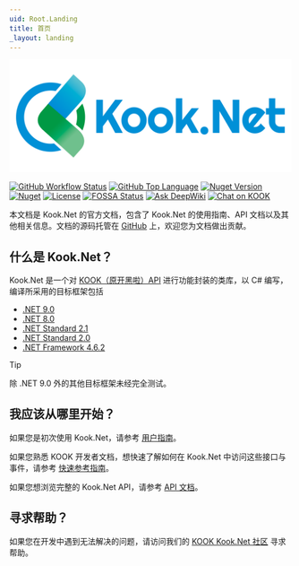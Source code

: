 ```yaml
---
uid: Root.Landing
title: 首页
_layout: landing
---
```


[![header_logo](logo/Logo_Labeled.png)](https://kooknet.dev/)

[![GitHub Workflow Status](https://img.shields.io/github/actions/workflow/status/gehongyan/Kook.Net/push.yml?branch=master)](https://github.com/gehongyan/Kook.Net)
[![GitHub Top Language](https://img.shields.io/github/languages/top/gehongyan/Kook.Net)](https://github.com/gehongyan/Kook.Net)
[![Nuget Version](https://img.shields.io/nuget/v/Kook.Net)](https://www.nuget.org/packages/Kook.Net)
[![Nuget](https://img.shields.io/nuget/dt/Kook.Net.Core?color=%230099ff)](https://www.nuget.org/packages/Kook.Net)
[![License](https://img.shields.io/github/license/gehongyan/Kook.Net)](https://github.com/gehongyan/Kook.Net/blob/master/LICENSE)
[![FOSSA Status](https://app.fossa.com/api/projects/git%2Bgithub.com%2Fgehongyan%2FKook.Net.svg?type=shield)](https://app.fossa.com/projects/git%2Bgithub.com%2Fgehongyan%2FKook.Net?ref=badge_shield)
[![Ask DeepWiki](https://deepwiki.com/badge.svg)](https://deepwiki.com/gehongyan/Kook.Net)
[![Chat on KOOK](https://www.kookapp.cn/api/v3/badge/guild?guild_id=1591057729615250)](https://kook.top/EvxnOb)

本文档是 Kook.Net 的官方文档，包含了 Kook.Net 的使用指南、API 文档以及其他相关信息。文档的源码托管在 [GitHub] 上，欢迎您为文档做出贡献。

## 什么是 Kook.Net？

Kook.Net 是一个对 [KOOK（原开黑啦）API] 进行功能封装的类库，以 C# 编写，编译所采用的目标框架包括

- [.NET 9.0](https://dotnet.microsoft.com/download/dotnet/9.0)
- [.NET 8.0](https://dotnet.microsoft.com/download/dotnet/8.0)
- [.NET Standard 2.1](https://learn.microsoft.com/dotnet/standard/net-standard?tabs=net-standard-2-1)
- [.NET Standard 2.0](https://learn.microsoft.com/dotnet/standard/net-standard?tabs=net-standard-2-0)
- [.NET Framework 4.6.2](https://dotnet.microsoft.com/download/dotnet-framework/net462)

> [!TIP]
> 除 .NET 9.0 外的其他目标框架未经完全测试。

[KOOK（原开黑啦）API]: https://developer.kookapp.cn/doc

## 我应该从哪里开始？

如果您是初次使用 Kook.Net，请参考 [用户指南]。

如果您熟悉 KOOK 开发者文档，想快速了解如何在 Kook.Net 中访问这些接口与事件，请参考 [快速参考指南]。

如果您想浏览完整的 Kook.Net API，请参考 [API 文档]。

## 寻求帮助？

如果您在开发中遇到无法解决的问题，请访问我们的 [KOOK Kook.Net 社区] 寻求帮助。

[GitHub]: https://github.com/gehongyan/Kook.Net

[用户指南]: ./guides/introduction/intro.md

[快速参考指南]: ./quick_reference/index.md

[API 文档]: ./api/index.md

[KOOK Kook.Net 社区]: https://kook.top/EvxnOb
